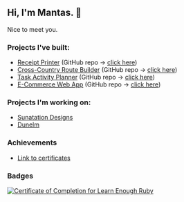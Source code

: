 ## Hi, I'm Mantas. 👋
Nice to meet you.

### Projects I've built:
- [Receipt Printer](https://receipt-printer.netlify.app/) (GitHub repo -> [click here](https://github.com/mantasastra/receipt-printer))
- [Cross-Country Route Builder](https://cross-country-route-builder.netlify.app/) (GitHub repo -> [click here](https://github.com/mantasastra/route-builder))
- [Task Activity Planner](https://tap-webapp.herokuapp.com/) (GitHub repo -> [click here](https://github.com/mantasastra/tap-web-app))
- [E-Commerce Web App](https://online-e-shop-app.herokuapp.com/) (GitHub repo -> [click here](https://github.com/mantasastra/ecommerce-app))

### Projects I'm working on:
- [Sunatation Designs](https://sunatation.com)
- [Dunelm](https://dunelm.com)

### Achievements
- [Link to certificates](https://github.com/mantasastra/certificates/blob/main/README.md)

### Badges
 <a href="https://www.learnenough.com/certificates/mastrauskas"><img src="https://www.learnenough.com/certificates/mastrauskas/ruby-tutorial.svg" alt="Certificate of Completion for Learn Enough Ruby"></a>
